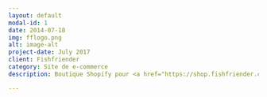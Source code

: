 ```yaml
---
layout: default
modal-id: 1
date: 2014-07-18
img: fflogo.png
alt: image-alt
project-date: July 2017
client: Fishfriender
category: Site de e-commerce
description: Boutique Shopify pour <a href="https://shop.fishfriender.com/">Fishfriender</a>, une startup française qui gère un réseau social. Visitez la boutique en cliquant <a href="https://shop.fishfriender.com/">ICI!</a> Obtenez votre e-boutique en 3 JOURS! Contactez-moi pour un devis gratuit!

---
```

